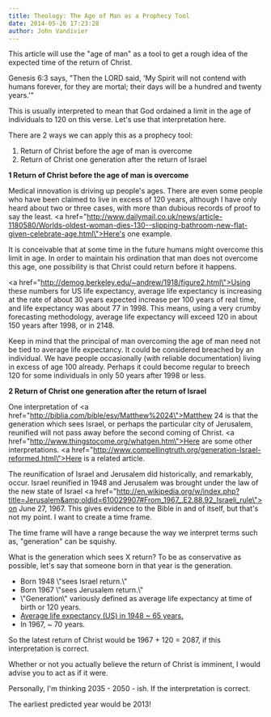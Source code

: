 ```yaml
---
title: Theology: The Age of Man as a Prophecy Tool
date: 2014-05-26 17:23:28
author: John Vandivier
---
```




This article will use the \"age of man\" as a tool to get a rough idea of the expected time of the return of Christ.

Genesis 6:3 says, \"Then the LORD said, 'My Spirit will not contend with humans forever, for they are mortal; their days will be a hundred and twenty years.'\"

This is usually interpreted to mean that God ordained a limit in the age of individuals to 120 on this verse. Let's use that interpretation here.

There are 2 ways we can apply this as a prophecy tool:
<ol>
	<li>Return of Christ before the age of man is overcome</li>
	<li>Return of Christ one generation after the return of Israel</li>
</ol>
<strong>1 Return of Christ before the age of man is overcome</strong>

Medical innovation is driving up people's ages. There are even some people who have been claimed to live in excess of 120 years, although I have only heard about two or three cases, with more than dubious records of proof to say the least. <a href=\"http://www.dailymail.co.uk/news/article-1180580/Worlds-oldest-woman-dies-130--slipping-bathroom-new-flat-given-celebrate-age.html\">Here's one example</a>.

It is conceivable that at some time in the future humans might overcome this limit in age. In order to maintain his ordination that man does not overcome this age, one possibility is that Christ could return before it happens.

<a href=\"http://demog.berkeley.edu/~andrew/1918/figure2.html\">Using these numbers for US life expectancy</a>, average life expectancy is increasing at the rate of about 30 years expected increase per 100 years of real time, and life expectancy was about 77 in 1998. This means, using a very crumby forecasting methodology, average life expectancy will exceed 120 in about 150 years after 1998, or in 2148.

Keep in mind that the principal of man overcoming the age of man need not be tied to average life expectancy. It could be considered breached by an individual. We have people occasionally (with reliable documentation) living in excess of age 100 already. Perhaps it could become regular to breech 120 for some individuals in only 50 years after 1998 or less.

<strong>2 Return of Christ one generation after the return of Israel</strong>

One interpretation of <a href=\"http://biblia.com/bible/esv/Matthew%2024\">Matthew 24</a> is that the generation which sees Israel, or perhaps the particular city of Jerusalem, reunified will not pass away before the second coming of Christ. <a href=\"http://www.thingstocome.org/whatgen.htm\">Here are some other interpretations</a>. <a href=\"http://www.compellingtruth.org/generation-Israel-reformed.html\">Here is a related article</a>.

The reunification of Israel and Jerusalem did historically, and remarkably, occur. Israel reunified in 1948 and Jerusalem was brought under the law of the new state of Israel <a href=\"http://en.wikipedia.org/w/index.php?title=Jerusalem&amp;oldid=610029907#From_1967_.E2.88.92_Israeli_rule\">on June 27, 1967</a>. This gives evidence to the Bible in and of itself, but that's not my point. I want to create a time frame.

The time frame will have a range because the way we interpret terms such as, \"generation\" can be squishy.

What is the generation which sees X return? To be as conservative as possible, let's say that someone born in that year is the generation.
<ul>
	<li>Born 1948 \"sees Israel return.\"</li>
	<li>Born 1967 \"sees Jerusalem return.\"</li>
	<li>\"Generation\" variously defined as average life expectancy at time of birth or 120 years.</li>
	<li><a href=\"http://demog.berkeley.edu/~andrew/1918/figure2.html\">Average life expectancy (US) in 1948 ~ 65 years.</a></li>
	<li>In 1967, ~ 70 years.</li>
</ul>
So the latest return of Christ would be 1967 + 120 = 2087, if this interpretation is correct.

Whether or not you actually believe the return of Christ is imminent, I would advise you to act as if it were.

Personally, I'm thinking 2035 - 2050 - ish. If the interpretation is correct.

The earliest predicted year would be 2013!